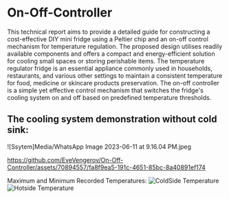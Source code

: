 # On-Off-Controller
This technical report aims to provide a detailed guide for constructing a cost-effective DIY mini fridge using a Peltier chip and an on-off control mechanism for temperature regulation. The proposed design utilises readily available components and offers a compact and energy-efficient solution for cooling small spaces or storing perishable items. The temperature regulator fridge is an essential appliance commonly used in households, restaurants, and various other settings to maintain a consistent temperature for food, medicine or skincare products preservation. The on-off controller is a simple yet effective control mechanism that switches the fridge's cooling system on and off based on predefined temperature thresholds.

## The cooling system demonstration without cold sink:
![Ssytem]Media/WhatsApp Image 2023-06-11 at 9.16.04 PM.jpeg

https://github.com/EveVengerov/On-Off-Controller/assets/70894557/fa8f9ea5-191c-4651-85bc-8a40891ef174

Maximum and Minimum Recorded Temperatures:
![ColdSide Temperature](https://github.com/EveVengerov/On-Off-Controller/assets/70894557/28030e07-6d1e-4bd8-ab21-0b1c17a098f7)
![Hotside Temperature](https://github.com/EveVengerov/On-Off-Controller/assets/70894557/e520ecf0-cb83-4fa1-865b-7204299338f8)
